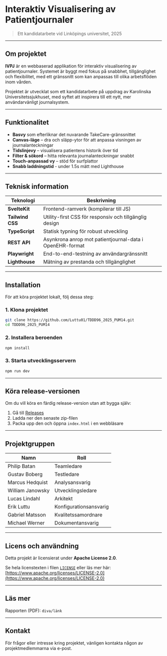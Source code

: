 # Interaktiv Visualisering av Patientjournaler

> Ett kandidatarbete vid Linköpings universitet, 2025

---

## Om projektet

**IVPJ** är en webbaserad applikation för interaktiv visualisering av patientjournaler. Systemet är byggt med fokus på snabbhet, tillgänglighet och flexibilitet, med ett gränssnitt som kan anpassas till olika arbetsflöden inom vården.

Projektet är utvecklat som ett kandidatarbete på uppdrag av Karolinska Universitetssjukhuset, med syftet att inspirera till ett nytt, mer användarvänligt journalsystem.

---

## Funktionalitet

* **Basvy** som efterliknar det nuvarande TakeCare-gränssnittet
* **Canvas-läge** – dra och släpp-ytor för att anpassa visningen av journalanteckningar
* **Tidslinjevy** – visualisera patientens historik över tid
* **Filter & sökord** – hitta relevanta journalanteckningar snabbt
* **Touch-anpassad vy** – stöd för surfplattor
* **Snabb laddningstid** - under 1.5s mätt med Lighthouse

---

## Teknisk information

| Teknologi        | Beskrivning                                              |
| ---------------- | -------------------------------------------------------- |
| **SvelteKit**    | Frontend-ramverk (kompilerar till JS)                    |
| **Tailwind CSS** | Utility-first CSS för responsiv och tillgänglig design   |
| **TypeScript**   | Statisk typning för robust utveckling                    |
| **REST API**     | Asynkrona anrop mot patientjournal-data i OpenEHR-format |
| **Playwright**   | End-to-end-testning av användargränssnitt                |
| **Lighthouse**   | Mätning av prestanda och tillgänglighet                  |

---

## Installation

För att köra projektet lokalt, följ dessa steg:

### 1. Klona projektet

```bash
git clone https://github.com/Luttu01/TDDD96_2025_PUM14.git
cd TDDD96_2025_PUM14
```

### 2. Installera beroenden

```bash
npm install
```

### 3. Starta utvecklingsservern

```bash
npm run dev
```

---

## Köra release-versionen

Om du vill köra en färdig release-version utan att bygga själv:

1. Gå till [Releases]([https://github.com/<ditt-org>/<repo-namn>/releases](https://github.com/Luttu01/TDDD96_2025_PUM14/releases))
2. Ladda ner den senaste zip-filen
3. Packa upp den och öppna `index.html` i en webbläsare

---

## Projektgruppen

| Namn             | Roll                   |
| ---------------- | ---------------------- |
| Philip Batan     | Teamledare             |
| Gustav Boberg    | Testledare             |
| Marcus Hedquist  | Analysansvarig         |
| William Janowsky | Utvecklingsledare      |
| Lucas Lindahl    | Arkitekt               |
| Erik Luttu       | Konfigurationsansvarig |
| Gabriel Matsson  | Kvalitetssamordnare    |
| Michael Werner   | Dokumentansvarig       |

---

## Licens och användning

Detta projekt är licensierat under **Apache License 2.0**.

Se hela licenstexten i filen [`LICENSE`](https://github.com/Luttu01/TDDD96_2025_PUM14/blob/main/LICENSE) eller läs mer här:  
[https://www.apache.org/licenses/LICENSE-2.0](https://www.apache.org/licenses/LICENSE-2.0)

---

## Läs mer

Rapporten (PDF): `diva/länk`

---

## Kontakt

För frågor eller intresse kring projektet, vänligen kontakta någon av projektmedlemmarna via e-post.
